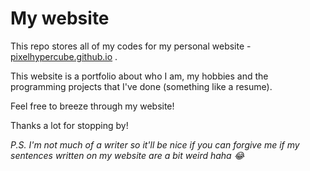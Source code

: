 # My website

This repo stores all of my codes for my personal website - [pixelhypercube.github.io](https://pixelhypercube.github.io) .

This website is a portfolio about who I am, my hobbies and the programming projects that I've done (something like a resume).

Feel free to breeze through my website!

Thanks a lot for stopping by!

*P.S. I'm not much of a writer so it'll be nice if you can forgive me if my sentences written on my website are a bit weird haha 😂*
